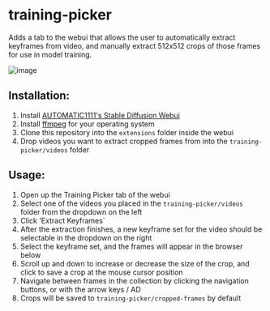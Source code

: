 # training-picker

Adds a tab to the webui that allows the user to automatically extract keyframes from video, and manually extract 512x512 crops of those frames for use in model training.

![image](https://user-images.githubusercontent.com/2313721/199614791-1f573573-a2e2-4358-836d-5655825077e1.png)

## Installation:

1. Install [AUTOMATIC1111's Stable Diffusion Webui](https://github.com/AUTOMATIC1111/stable-diffusion-webui)
2. Install [ffmpeg](https://ffmpeg.org/) for your operating system
3. Clone this repository into the `extensions` folder inside the webui
4. Drop videos you want to extract cropped frames from into the `training-picker/videos` folder

## Usage:

1. Open up the Training Picker tab of the webui
2. Select one of the videos you placed in the `training-picker/videos` folder from the dropdown on the left
3. Click 'Extract Keyframes`
4. After the extraction finishes, a new keyframe set for the video should be selectable in the dropdown on the right
5. Select the keyframe set, and the frames will appear in the browser below
6. Scroll up and down to increase or decrease the size of the crop, and click to save a crop at the mouse cursor position
7. Navigate between frames in the collection by clicking the navigation buttons, or with the arrow keys / AD
8. Crops will be saved to `training-picker/cropped-frames` by default
